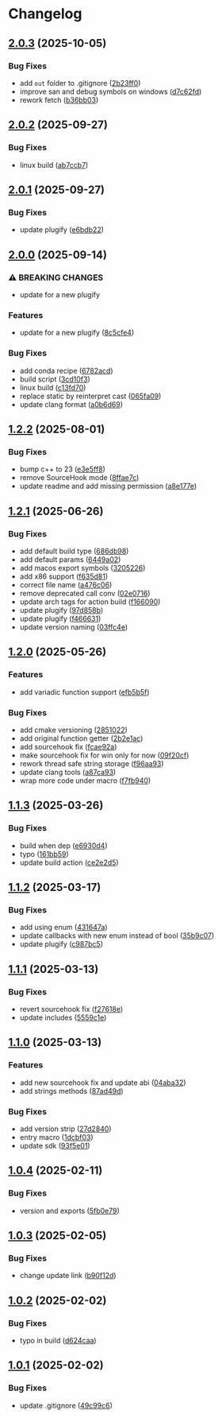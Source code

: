 # Changelog

## [2.0.3](https://github.com/untrustedmodders/plugify-plugin-polyhook/compare/v2.0.2...v2.0.3) (2025-10-05)


### Bug Fixes

* add `out` folder to .gitignore ([2b23ff0](https://github.com/untrustedmodders/plugify-plugin-polyhook/commit/2b23ff0077f65d057c3ee1c42a0f77a486e1dc94))
* improve san and debug symbols on windows ([d7c62fd](https://github.com/untrustedmodders/plugify-plugin-polyhook/commit/d7c62fdba0be824fe0aff743f47ee3fcb7b11687))
* rework fetch ([b36bb03](https://github.com/untrustedmodders/plugify-plugin-polyhook/commit/b36bb03bbced6fdf3cbb7ef82b882861ee3e25e5))

## [2.0.2](https://github.com/untrustedmodders/plugify-plugin-polyhook/compare/v2.0.1...v2.0.2) (2025-09-27)


### Bug Fixes

* linux build ([ab7ccb7](https://github.com/untrustedmodders/plugify-plugin-polyhook/commit/ab7ccb746925f62d2d085a912da7b47e0fb83a6d))

## [2.0.1](https://github.com/untrustedmodders/plugify-plugin-polyhook/compare/v2.0.0...v2.0.1) (2025-09-27)


### Bug Fixes

* update plugify ([e6bdb22](https://github.com/untrustedmodders/plugify-plugin-polyhook/commit/e6bdb22780277da76b7f0225ce82c0d3a36ecf30))

## [2.0.0](https://github.com/untrustedmodders/plugify-plugin-polyhook/compare/v1.2.2...v2.0.0) (2025-09-14)


### ⚠ BREAKING CHANGES

* update for a new plugify

### Features

* update for a new plugify ([8c5cfe4](https://github.com/untrustedmodders/plugify-plugin-polyhook/commit/8c5cfe4f95c38ea249ed6bd7a276e85e3becbc00))


### Bug Fixes

* add conda recipe ([6782acd](https://github.com/untrustedmodders/plugify-plugin-polyhook/commit/6782acd6f1be5aa7640ab7b4371517f2199579bd))
* build script ([3cd10f3](https://github.com/untrustedmodders/plugify-plugin-polyhook/commit/3cd10f3e7a8262383256dccfba69810009a535ba))
* linux build ([c13fd70](https://github.com/untrustedmodders/plugify-plugin-polyhook/commit/c13fd7095352671f35fa6ba4d1510c069b9f8fcb))
* replace static by reinterpret cast ([065fa09](https://github.com/untrustedmodders/plugify-plugin-polyhook/commit/065fa09f739217c7d4c16e8cc8d90bcb95a0eb39))
* update clang format ([a0b6d69](https://github.com/untrustedmodders/plugify-plugin-polyhook/commit/a0b6d697522df98ea6cba64f31a4aad20a9edfcf))

## [1.2.2](https://github.com/untrustedmodders/polyhook/compare/v1.2.1...v1.2.2) (2025-08-01)


### Bug Fixes

* bump c++ to 23 ([e3e5ff8](https://github.com/untrustedmodders/polyhook/commit/e3e5ff887e2384614668f8b5f6ea164f8fe83550))
* remove SourceHook mode ([8ffae7c](https://github.com/untrustedmodders/polyhook/commit/8ffae7cf2e9ddf923d9fa119b08299f214456252))
* update readme and add missing permission ([a8e177e](https://github.com/untrustedmodders/polyhook/commit/a8e177e8374dbd5a3c31612ecb83ec33b9e0e165))

## [1.2.1](https://github.com/untrustedmodders/polyhook/compare/v1.2.0...v1.2.1) (2025-06-26)


### Bug Fixes

* add default build type ([686db98](https://github.com/untrustedmodders/polyhook/commit/686db98c767bc8f3179bbe94dec5e1e1f293cf9b))
* add default params ([6449a02](https://github.com/untrustedmodders/polyhook/commit/6449a025cf665e06aef022e4df300cd711dcf3b0))
* add macos export symbols ([3205226](https://github.com/untrustedmodders/polyhook/commit/32052264951cf84fed158bba5c79d43546948d24))
* add x86 support ([f635d81](https://github.com/untrustedmodders/polyhook/commit/f635d81aca47d1f5d05c8cbe535cad8d461b3532))
* correct file name ([a476c06](https://github.com/untrustedmodders/polyhook/commit/a476c06969730b7e34c9684ea4a4bdf1ba54b63f))
* remove deprecated call conv ([02e0716](https://github.com/untrustedmodders/polyhook/commit/02e071657132c0f91c1f2ef4463b938e1f1601a2))
* update arch tags for action build ([f166090](https://github.com/untrustedmodders/polyhook/commit/f166090c2fa3d44b7ec1416bdef872c72e19a807))
* update plugify ([97d858b](https://github.com/untrustedmodders/polyhook/commit/97d858be406664ca6b3ef4401b909fd81cb20631))
* update plugify ([f466631](https://github.com/untrustedmodders/polyhook/commit/f466631323e8cb71e6d8c2e44ee3e3b1bcef34df))
* update version naming ([03ffc4e](https://github.com/untrustedmodders/polyhook/commit/03ffc4e47f6db5c54d8c51b72aa0a298dbf4fc7c))

## [1.2.0](https://github.com/untrustedmodders/polyhook/compare/v1.1.3...v1.2.0) (2025-05-26)


### Features

* add variadic function support ([efb5b5f](https://github.com/untrustedmodders/polyhook/commit/efb5b5f3e962930822cd35b9165a46b2807ce7e1))


### Bug Fixes

* add cmake versioning ([2851022](https://github.com/untrustedmodders/polyhook/commit/285102299b955dd1dff642f1da96eb516cf9d183))
* add original function getter ([2b2e1ac](https://github.com/untrustedmodders/polyhook/commit/2b2e1acfcc75aef6d76f63fca6f7634f9b52e5b0))
* add sourcehook fix ([fcae92a](https://github.com/untrustedmodders/polyhook/commit/fcae92a4e3fa784b961cb36dde65ede297eda0cc))
* make sourcehook fix for win only for now ([09f20cf](https://github.com/untrustedmodders/polyhook/commit/09f20cf7dce50537739aac514a9a0b70c09b0e42))
* rework thread safe string storage ([f96aa93](https://github.com/untrustedmodders/polyhook/commit/f96aa93d1c1c569909df55a0da817aec94de2f83))
* update clang tools ([a87ca93](https://github.com/untrustedmodders/polyhook/commit/a87ca933d9245c1c061ec7a3ff4b9389528090e5))
* wrap more code under macro ([f7fb940](https://github.com/untrustedmodders/polyhook/commit/f7fb940e97d539c62ad1826c42d0cccb09953a84))

## [1.1.3](https://github.com/untrustedmodders/polyhook/compare/v1.1.2...v1.1.3) (2025-03-26)


### Bug Fixes

* build when dep ([e6930d4](https://github.com/untrustedmodders/polyhook/commit/e6930d4790ae353ba2d27c2cbd5731a005aeae9e))
* typo ([161bb59](https://github.com/untrustedmodders/polyhook/commit/161bb5955bb6731111b89ef5aa00888df007b4cf))
* update build action ([ce2e2d5](https://github.com/untrustedmodders/polyhook/commit/ce2e2d5850fc92f0def8545531e8ee665972572c))

## [1.1.2](https://github.com/untrustedmodders/polyhook/compare/v1.1.1...v1.1.2) (2025-03-17)


### Bug Fixes

* add using enum ([431647a](https://github.com/untrustedmodders/polyhook/commit/431647a0822febc939a4c178b30e668941f8c617))
* update callbacks with new enum instead of bool ([35b9c07](https://github.com/untrustedmodders/polyhook/commit/35b9c0779301d4f40d348c70c501210ab070ac21))
* update plugify ([c987bc5](https://github.com/untrustedmodders/polyhook/commit/c987bc5fb076ea19590d7e809fb758659f24de8d))

## [1.1.1](https://github.com/untrustedmodders/polyhook/compare/v1.1.0...v1.1.1) (2025-03-13)


### Bug Fixes

* revert sourcehook fix ([f27618e](https://github.com/untrustedmodders/polyhook/commit/f27618e275935ee1ec951330cfce6d642a2591ee))
* update includes ([5559c1e](https://github.com/untrustedmodders/polyhook/commit/5559c1e70c0451d431bdbafd981b9fa6c1272461))

## [1.1.0](https://github.com/untrustedmodders/polyhook/compare/v1.0.4...v1.1.0) (2025-03-13)


### Features

* add new sourcehook fix and update abi ([04aba32](https://github.com/untrustedmodders/polyhook/commit/04aba323ad6da224e4f6a8a46a1873e2d2176c5a))
* add strings methods ([87ad49d](https://github.com/untrustedmodders/polyhook/commit/87ad49dcb159d77424d330fd880dae9f0fde6354))


### Bug Fixes

* add version strip ([27d2840](https://github.com/untrustedmodders/polyhook/commit/27d2840482d8bf61d70decb05285a78c9c83b4d6))
* entry macro ([1dcbf03](https://github.com/untrustedmodders/polyhook/commit/1dcbf03725252ccb86284d6d2de81822e0a996af))
* update sdk ([93f5e01](https://github.com/untrustedmodders/polyhook/commit/93f5e0176f50f46e12db82648949a36f3cacd389))

## [1.0.4](https://github.com/untrustedmodders/polyhook/compare/v1.0.3...v1.0.4) (2025-02-11)


### Bug Fixes

* version and exports ([5fb0e79](https://github.com/untrustedmodders/polyhook/commit/5fb0e7956830f388ff7501dec862b849ce79e8e2))

## [1.0.3](https://github.com/untrustedmodders/polyhook/compare/v1.0.2...v1.0.3) (2025-02-05)


### Bug Fixes

* change update link ([b90f12d](https://github.com/untrustedmodders/polyhook/commit/b90f12d09e61abecce06af7d0eca4bb817d59f72))

## [1.0.2](https://github.com/untrustedmodders/polyhook/compare/v1.0.1...v1.0.2) (2025-02-02)


### Bug Fixes

* typo in build ([d624caa](https://github.com/untrustedmodders/polyhook/commit/d624caa2d6a1c51e4d739283d1180230a78d5d33))

## [1.0.1](https://github.com/untrustedmodders/polyhook/compare/v1.0.0...v1.0.1) (2025-02-02)


### Bug Fixes

* update .gitignore ([49c99c6](https://github.com/untrustedmodders/polyhook/commit/49c99c6fe23c539348cb841c54b941b7ede63f95))
